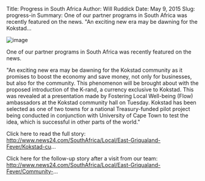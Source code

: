 Title: Progress in South Africa
Author: Will Ruddick
Date: May 9, 2015
Slug: progress-in
Summary: One of our partner programs in South Africa was recently featured on
the news. "An exciting new era may be dawning for the Kokstad...

![image](images/blog/progress-in1.webp)

One of our partner programs in South Africa was recently featured on the
news.

"An exciting new era may be dawning for the Kokstad community as it
promises to boost the economy and save money, not only­ for businesses,
but also for the community. This phenomenon will be brought about with
the proposed introduction of the K-rand, a currency exclusive to
Kokstad. This was revealed at a presentation made by Fostering Local
Well-being­ (Flow) ambassadors at the Kokstad community hall on
Tuesday­. Kokstad has been selected as one of two towns for a national
Treasury-funded pilot project being conducted in conjunction with
University of Cape Town to test the idea, which is successful in other
parts of the world."

Click here to read the full story:
<http://www.news24.com/SouthAfrica/Local/East-Griqualand-Fever/Kokstad-cu>...

Click here for the follow-up story after a visit from our team:
<http://www.news24.com/SouthAfrica/Local/East-Griqualand-Fever/Community->...
